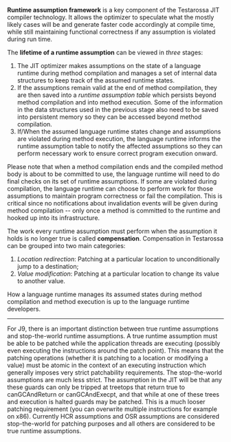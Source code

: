 <!--
Copyright (c) 2000, 2017 IBM Corp. and others

This program and the accompanying materials are made available under
the terms of the Eclipse Public License 2.0 which accompanies this
distribution and is available at https://www.eclipse.org/legal/epl-2.0/
or the Apache License, Version 2.0 which accompanies this distribution and
is available at https://www.apache.org/licenses/LICENSE-2.0.

This Source Code may also be made available under the following
Secondary Licenses when the conditions for such availability set
forth in the Eclipse Public License, v. 2.0 are satisfied: GNU
General Public License, version 2 with the GNU Classpath
Exception [1] and GNU General Public License, version 2 with the
OpenJDK Assembly Exception [2].

[1] https://www.gnu.org/software/classpath/license.html
[2] http://openjdk.java.net/legal/assembly-exception.html

SPDX-License-Identifier: EPL-2.0 OR Apache-2.0
-->

**Runtime assumption framework** is a key component of the Testarossa JIT 
compiler technology. It allows the optimizer to speculate what the mostly 
likely cases will be and generate faster code accordingly at compile time, 
while still maintaining functional correctness if any assumption is 
violated during run time.

The **lifetime of a runtime assumption** can be viewed in *three* stages:

1. The JIT optimizer makes assumptions on the state of a language runtime 
during method compilation and manages a set of internal data structures to 
keep track of the assumed runtime states.
2. If the assumptions remain valid at the end of method compilation, they 
are then saved into a *runtime assumption table* which persists beyond method 
compilation and into method execution. Some of the information in the data 
structures used in the previous stage also need to be saved into persistent 
memory so they can be accessed beyond method compilation.
3. If/When the assumed language runtime states change and assumptions are 
violated during method execution, the language runtime informs the runtime 
assumption table to notify the affected assumptions so they can perform 
necessary work to ensure correct program execution onward.

Please note that when a method compilation ends and the compiled method body 
is about to be committed to use, the language runtime will need to do final 
checks on its set of runtime assumptions. If some are violated during 
compilation, the language runtime can choose to perform work for those 
assumptions to maintain program correctness or fail the compilation. This is 
critical since no notifications about invalidation events will be given 
during method compilation -- only once a method is committed to the runtime 
and hooked up into its infrastructure.

The work every runtime assumption must perform when the assumption it holds 
is no longer true is called **compensation**. Compensation in Testarossa 
can be grouped into two main categories:

1. *Location redirection*: Patching at a particular location to unconditionally 
jump to a destination;
2. *Value modification*: Patching at a particular location to change its value 
to another value.

How a language runtime manages its assumed states during method compilation 
and method execution is up to the language runtime developers.

---

For J9, there is an important distinction between true runtime assumptions and
stop-the-world runtime assumptions. A true runtime assumption must be able to 
be patched while the application threads are executing (possibly even 
executing the instructions around the patch point). This means that the 
patching operations (whether it is patching to a location or modifying a 
value) must be atomic in the context of an executing instruction which 
generally imposes very strict patchability requirements. The stop-the-world 
assumptions are much less strict. The assumption in the JIT will be that 
any these guards can only be tripped at treetops that return true to 
canGCAndReturn or canGCAndExecpt, and that while at one of these trees and 
execution is halted guards may be patched. This is a much looser patching 
requirement (you can overwrite multiple instructions for example on x86). 
Currently HCR assumptions and OSR assumptions are considered 
stop-the-world for patching purposes and all others are considered to be 
true runtime assumptions.
